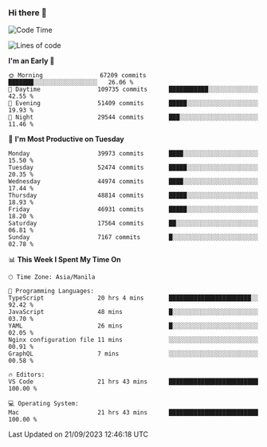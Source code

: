 ### Hi there 👋

<!--START_SECTION:waka-->
![Code Time](http://img.shields.io/badge/Code%20Time-4%2C356%20hrs%2020%20mins-blue)

![Lines of code](https://img.shields.io/badge/From%20Hello%20World%20I%27ve%20Written-103.4%20million%20lines%20of%20code-blue)

**I'm an Early 🐤** 

```text
🌞 Morning                67209 commits       ███████░░░░░░░░░░░░░░░░░░   26.06 % 
🌆 Daytime                109735 commits      ███████████░░░░░░░░░░░░░░   42.55 % 
🌃 Evening                51409 commits       █████░░░░░░░░░░░░░░░░░░░░   19.93 % 
🌙 Night                  29544 commits       ███░░░░░░░░░░░░░░░░░░░░░░   11.46 % 
```
📅 **I'm Most Productive on Tuesday** 

```text
Monday                   39973 commits       ████░░░░░░░░░░░░░░░░░░░░░   15.50 % 
Tuesday                  52474 commits       █████░░░░░░░░░░░░░░░░░░░░   20.35 % 
Wednesday                44974 commits       ████░░░░░░░░░░░░░░░░░░░░░   17.44 % 
Thursday                 48814 commits       █████░░░░░░░░░░░░░░░░░░░░   18.93 % 
Friday                   46931 commits       █████░░░░░░░░░░░░░░░░░░░░   18.20 % 
Saturday                 17564 commits       ██░░░░░░░░░░░░░░░░░░░░░░░   06.81 % 
Sunday                   7167 commits        █░░░░░░░░░░░░░░░░░░░░░░░░   02.78 % 
```


📊 **This Week I Spent My Time On** 

```text
🕑︎ Time Zone: Asia/Manila

💬 Programming Languages: 
TypeScript               20 hrs 4 mins       ███████████████████████░░   92.42 % 
JavaScript               48 mins             █░░░░░░░░░░░░░░░░░░░░░░░░   03.70 % 
YAML                     26 mins             █░░░░░░░░░░░░░░░░░░░░░░░░   02.05 % 
Nginx configuration file 11 mins             ░░░░░░░░░░░░░░░░░░░░░░░░░   00.91 % 
GraphQL                  7 mins              ░░░░░░░░░░░░░░░░░░░░░░░░░   00.58 % 

🔥 Editors: 
VS Code                  21 hrs 43 mins      █████████████████████████   100.00 % 

💻 Operating System: 
Mac                      21 hrs 43 mins      █████████████████████████   100.00 % 
```


 Last Updated on 21/09/2023 12:46:18 UTC
<!--END_SECTION:waka-->


<!--
**rad182/rad182** is a ✨ _special_ ✨ repository because its `README.md` (this file) appears on your GitHub profile.

Here are some ideas to get you started:

- 🔭 I’m currently working on ...
- 🌱 I’m currently learning ...
- 👯 I’m looking to collaborate on ...
- 🤔 I’m looking for help with ...
- 💬 Ask me about ...
- 📫 How to reach me: ...
- 😄 Pronouns: ...
- ⚡ Fun fact: ...
-->
